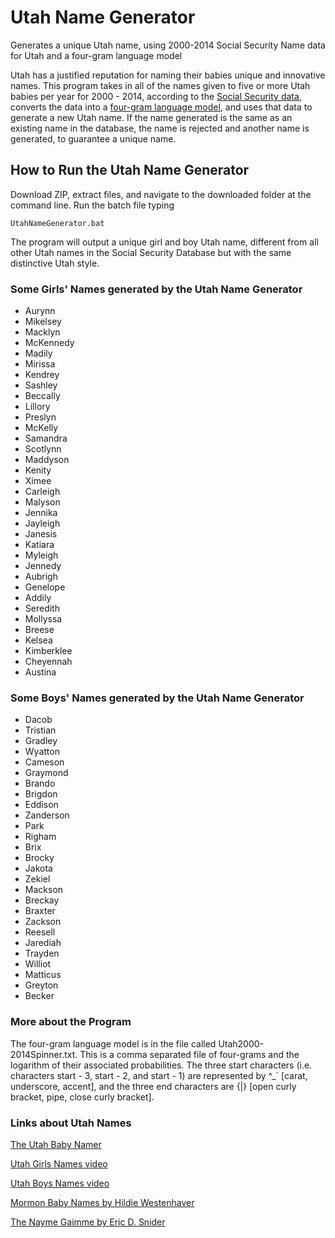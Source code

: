 # Utah Name Generator
Generates a unique Utah name, using 2000-2014 Social Security Name data for Utah and a four-gram language model


Utah has a justified reputation for naming their babies unique and innovative names. This program takes in all of the names given to five or more Utah babies per year for 2000 - 2014, according to the [Social Security data](http://www.ssa.gov/oact/babynames/limits.html), converts the data into a [four-gram language model](http://en.wikipedia.org/wiki/N-gram), and uses that data to generate a new Utah name. If the name generated is the same as an existing name in the database, the name is rejected and another name is generated, to guarantee a unique name.

## How to Run the Utah Name Generator
Download ZIP, extract files, and navigate to the downloaded folder at the command line. Run the batch file typing

```
UtahNameGenerator.bat
```

The program will output a unique girl and boy Utah name, different from all other Utah names in the Social Security Database but with the same distinctive Utah style.


### Some Girls' Names generated by the Utah Name Generator
* Aurynn
* Mikelsey
* Macklyn
* McKennedy
* Madily
* Mirissa
* Kendrey
* Sashley
* Beccally
* Lillory
* Preslyn
* McKelly
* Samandra
* Scotlynn
* Maddyson
* Kenity
* Ximee
* Carleigh
* Malyson
* Jennika
* Jayleigh
* Janesis
* Katiara
* Myleigh
* Jennedy
* Aubrigh
* Genelope
* Addily
* Seredith
* Mollyssa
* Breese
* Kelsea
* Kimberklee
* Cheyennah
* Austina


### Some Boys' Names generated by the Utah Name Generator
* Dacob
* Tristian
* Gradley
* Wyatton
* Cameson
* Graymond
* Brando
* Brigdon
* Eddison
* Zanderson
* Park
* Righam
* Brix
* Brocky
* Jakota
* Zekiel
* Mackson
* Breckay
* Braxter
* Zackson
* Reesell
* Jarediah
* Trayden
* Williot
* Matticus
* Greyton
* Becker


### More about the Program
The four-gram language model is in the file called Utah2000-2014Spinner.txt. This is a comma separated file of four-grams and the logarithm of their associated probabilities. The three start characters (i.e.  characters start - 3, start - 2, and start - 1) are represented by ^_` [carat, underscore, accent], and the three end characters are {|} [open curly bracket, pipe, close curly bracket].


### Links about Utah Names
[The Utah Baby Namer](http://wesclark.com/ubn/)

[Utah Girls Names video](http://www.youtube.com/watch?v=BfIehCrO4Zs)

[Utah Boys Names video](http://www.youtube.com/watch?v=GXPrtJKPmB0)

[Mormon Baby Names by Hildie Westenhaver](http://nameberry.com/blog/mormon-baby-names-traditions-and-trends)

[The Nayme Gaimme by Eric D. Snider](http://www.ericdsnider.com/snide/the-nayme-gaimme/)